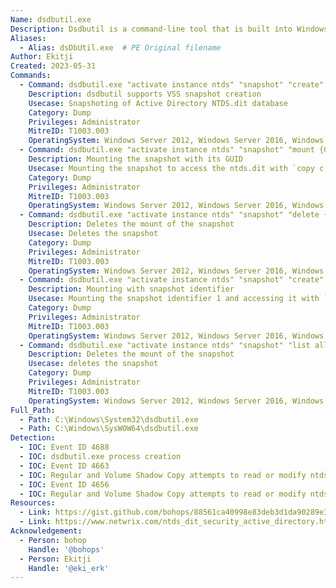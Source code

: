 ```yaml
---
Name: dsdbutil.exe
Description: Dsdbutil is a command-line tool that is built into Windows Server. It is available if you have the AD LDS server role installed. Can be used as a command line utility to export Active Directory.
Aliases:
  - Alias: dsDbUtil.exe  # PE Original filename
Author: Ekitji
Created: 2023-05-31
Commands:
  - Command: dsdbutil.exe "activate instance ntds" "snapshot" "create" "quit" "quit"
    Description: dsdbutil supports VSS snapshot creation
    Usecase: Snapshoting of Active Directory NTDS.dit database
    Category: Dump
    Privileges: Administrator
    MitreID: T1003.003
    OperatingSystem: Windows Server 2012, Windows Server 2016, Windows Server 2019
  - Command: dsdbutil.exe "activate instance ntds" "snapshot" "mount {GUID}" "quit" "quit"
    Description: Mounting the snapshot with its GUID
    Usecase: Mounting the snapshot to access the ntds.dit with `copy c:\<Snap Volume>\windows\ntds\ntds.dit c:\users\administrator\desktop\ntds.dit.bak`
    Category: Dump
    Privileges: Administrator
    MitreID: T1003.003
    OperatingSystem: Windows Server 2012, Windows Server 2016, Windows Server 2019
  - Command: dsdbutil.exe "activate instance ntds" "snapshot" "delete {GUID}" "quit" "quit"
    Description: Deletes the mount of the snapshot
    Usecase: Deletes the snapshot
    Category: Dump
    Privileges: Administrator
    MitreID: T1003.003
    OperatingSystem: Windows Server 2012, Windows Server 2016, Windows Server 2019
  - Command: dsdbutil.exe "activate instance ntds" "snapshot" "create" "list all" "mount 1" "quit" "quit"
    Description: Mounting with snapshot identifier
    Usecase: Mounting the snapshot identifier 1 and accessing it with `copy c:\<Snap Volume>\windows\ntds\ntds.dit c:\users\administrator\desktop\ntds.dit.bak`
    Category: Dump
    Privileges: Administrator
    MitreID: T1003.003
    OperatingSystem: Windows Server 2012, Windows Server 2016, Windows Server 2019
  - Command: dsdbutil.exe "activate instance ntds" "snapshot" "list all" "delete 1" "quit" "quit"
    Description: Deletes the mount of the snapshot
    Usecase: deletes the snapshot
    Category: Dump
    Privileges: Administrator
    MitreID: T1003.003
    OperatingSystem: Windows Server 2012, Windows Server 2016, Windows Server 2019
Full_Path:
  - Path: C:\Windows\System32\dsdbutil.exe
  - Path: C:\Windows\SysWOW64\dsdbutil.exe
Detection:
  - IOC: Event ID 4688
  - IOC: dsdbutil.exe process creation
  - IOC: Event ID 4663
  - IOC: Regular and Volume Shadow Copy attempts to read or modify ntds.dit
  - IOC: Event ID 4656
  - IOC: Regular and Volume Shadow Copy attempts to read or modify ntds.dit
Resources:
  - Link: https://gist.github.com/bohops/88561ca40998e83deb3d1da90289e358
  - Link: https://www.netwrix.com/ntds_dit_security_active_directory.html
Acknowledgement:
  - Person: bohop
    Handle: '@bohops'
  - Person: Ekitji
    Handle: '@eki_erk'
---
```

